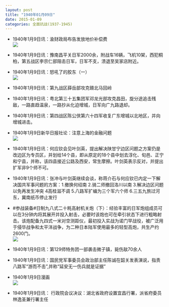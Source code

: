 ```yaml
---
layout: post
title: "1940年01月09日"
date: 2015-01-09
categories: 全面抗战(1937-1945)
---
```


<meta name="referrer" content="no-referrer" />

- 1940年1月9日讯：渝财政局布告发放地价补偿费 <br/><img src="https://ww3.sinaimg.cn/large/aca367d8jw1eo3n221h8oj20300cht91.jpg" />

- 1940年1月9日讯：豫南昌平关日军2000余，附战车16辆，飞机10架，西犯桐柏，第五战区李宗仁部阻击日军，日军不支，溃退至吴家店附近。 

- 1940年1月9日讯：怒吼了的胶东（一） <br/><img src="https://ww2.sinaimg.cn/large/aca367d8jw1eo3lc10gxnj20k01d4aqq.jpg" />

- 1940年1月9日讯：第九战区薛岳部攻克赣北马回岭 

- 1940年1月9日讯：粤北第三十五集团军邓龙光部攻克昌田，旋分途追击残敌，一路直趋温泉，一路抄从化迫增城，日军向广九路退却。 

- 1940年1月9日讯：第四战区陈公侠第六十四军收复广东增城以北地区，并向增城进击。 

- 1940年1月9日新华日报社论：注意上海的金融问题 <br/><img src="https://ww3.sinaimg.cn/large/aca367d8jw1eo35pkwepbj21060fmjwp.jpg" />

- 1940年1月9日讯：何应钦会见叶剑英，提出解决陕甘宁边区问题之方案仍是改边区为专员区，并划给14个县，即从原定的18个县中划去淳化、旬邑、正宁和宁县，并称，该四县接近公路及西安，常生摩擦。叶剑英表示反对，并提出扩军非9个师不可。 

- 1940年1月9日讯：张冲与叶剑英继续会谈，称蒋介石与何应钦已内定一下解决国共军事问题的方案：1.撤换何绍南 2.骑二师撤回洛川以南 3.解决边区问题以免再发生冲突 4高桂滋不调 5.八路军扩编为三个军六个师 6.三五九旅过河东，冀南纸币停止发行 

- #参战装备#日制九八式二十粍高射机关炮（下）：经验丰富的日军炮组成员可以在3分钟内将其展开并投入射击，必要时该炮也可在牵引状态下进行粗略射击。该炮配备九四式一米对空测距仪，最初投入实战为诺门罕战役，被广泛用于侵华战争和太平洋战争，为二种日本陆军使用最多的轻型高炮，共生产约2600门。 <br/><img src="https://ww1.sinaimg.cn/large/aca367d8jw1eo31ee8b7pj20em0rzq7s.jpg" />

- 1940年1月9日讯：第129师特务团一部袭击微子镇，毙伤敌70余人 

- 1940年1月9日讯：国民党军事委员会政治部主任陈诚在韶关发表演说，指责八路军“游而不击”,并称“延安无一伤兵就是证据” 

- 1940年1月9日漫画 <br/><img src="https://ww2.sinaimg.cn/large/aca367d8jw1eo2x1r7tznj20dx0caq47.jpg" />

- 1940年1月9日讯： 行政院会议决议：湖北省政府设置宜昌行署，派省府委员林逸圣兼行署主任 

